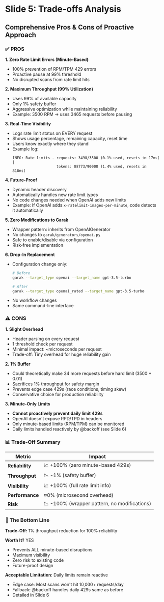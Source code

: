 # Slide 5: Trade-offs Analysis

## Comprehensive Pros & Cons of Proactive Approach

### ✅ PROS

**1. Zero Rate Limit Errors (Minute-Based)**
- 100% prevention of RPM/TPM 429 errors
- Proactive pause at 99% threshold
- No disrupted scans from rate limit hits

**2. Maximum Throughput (99% Utilization)**
- Uses 99% of available capacity
- Only 1% safety buffer
- Aggressive optimization while maintaining reliability
- Example: 3500 RPM → uses 3465 requests before pausing

**3. Real-Time Visibility**
- Logs rate limit status on EVERY request
- Shows usage percentage, remaining capacity, reset time
- Users know exactly where they stand
- Example log:
  ```
  INFO: Rate limits - requests: 3498/3500 (0.1% used, resets in 17ms) |
                      tokens: 88773/90000 (1.4% used, resets in 818ms)
  ```

**4. Future-Proof**
- Dynamic header discovery
- Automatically handles new rate limit types
- No code changes needed when OpenAI adds new limits
- Example: If OpenAI adds `x-ratelimit-images-per-minute`, code detects it automatically

**5. Zero Modifications to Garak**
- Wrapper pattern: inherits from OpenAIGenerator
- No changes to `garak/generators/openai.py`
- Safe to enable/disable via configuration
- Risk-free implementation

**6. Drop-In Replacement**
- Configuration change only:
  ```bash
  # Before
  garak --target_type openai --target_name gpt-3.5-turbo

  # After
  garak --target_type openai_rated --target_name gpt-3.5-turbo
  ```
- No workflow changes
- Same command-line interface

### ⚠️ CONS

**1. Slight Overhead**
- Header parsing on every request
- 1 threshold check per request
- Minimal impact: ~microseconds per request
- Trade-off: Tiny overhead for huge reliability gain

**2. 1% Buffer**
- Could theoretically make 34 more requests before hard limit (3500 * 0.01)
- Sacrifices 1% throughput for safety margin
- Prevents edge case 429s (race conditions, timing skew)
- Conservative choice for production reliability

**3. Minute-Only Limits**
- **Cannot proactively prevent daily limit 429s**
- OpenAI doesn't expose RPD/TPD in headers
- Only minute-based limits (RPM/TPM) can be monitored
- Daily limits handled reactively by @backoff (see Slide 6)

### 📊 Trade-Off Summary

| Metric | Impact |
|--------|--------|
| **Reliability** | 📈 +100% (zero minute-based 429s) |
| **Throughput** | 📉 -1% (safety buffer) |
| **Visibility** | 📈 +100% (full rate limit info) |
| **Performance** | ≈0% (microsecond overhead) |
| **Risk** | 📉 -100% (wrapper pattern, no modifications) |

### 🎯 The Bottom Line

**Trade-Off:** 1% throughput reduction for 100% reliability

**Worth It?** YES
- Prevents ALL minute-based disruptions
- Maximum visibility
- Zero risk to existing code
- Future-proof design

**Acceptable Limitation:** Daily limits remain reactive
- Edge case: Most scans won't hit 10,000+ requests/day
- Fallback: @backoff handles daily 429s same as before
- Detailed in Slide 6
